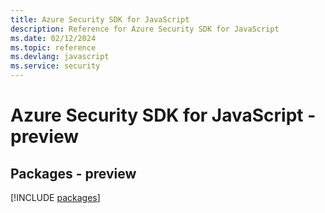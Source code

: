 ```yaml
---
title: Azure Security SDK for JavaScript
description: Reference for Azure Security SDK for JavaScript
ms.date: 02/12/2024
ms.topic: reference
ms.devlang: javascript
ms.service: security
---
```

# Azure Security SDK for JavaScript - preview
## Packages - preview
[!INCLUDE [packages](security-index.md)]